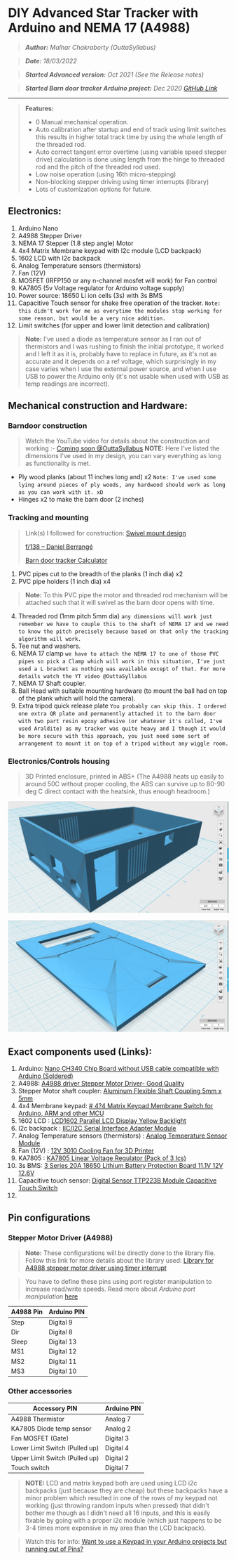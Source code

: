 
# DIY Advanced Star Tracker with Arduino and NEMA 17 (A4988)

> ***Author:** Malhar Chakraborty (OuttaSyllabus)*

> ***Date:** 18/03/2022*

> ***Started Advanced version:** Oct 2021 (See the Release notes)*

> ***Started Barn door tracker Arduino project:** *Dec 2020* [GitHub Link](https://github.com/malhar-c/Star-Tracker-ver.-11.x.x)*

________
> **Features:**
>  - 0 Manual mechanical operation.
>  - Auto calibration after startup and end of track using limit switches this results in higher total track time by using the whole
> length of the threaded rod.
>  - Auto correct tangent error overtime (using variable speed stepper drive) calculation is done using length from the hinge to threaded rod
> and the pitch of the threaded rod used.
>  - Low noise operation (using 16th micro-stepping)
>  - Non-blocking stepper driving using timer interrupts (library)
>  - Lots of customization options for future.


## Electronics:

 1. Arduino Nano
 2. A4988 Stepper Driver
 3. NEMA 17 Stepper (1.8 step angle) Motor
 4. 4x4 Matrix Membrane keypad with I2c module (LCD backpack)
 5. 1602 LCD with I2c backpack
 6. Analog Temperature sensors (thermistors)
 7. Fan (12V)
 8. MOSFET (IRFP150 or any n-channel mosfet will work) for Fan control
 9. KA7805 (5v Voltage regulator for Arduino voltage supply)
 10. Power source: 18650 Li ion cells (3s) with 3s BMS
 11. Capacitive Touch sensor for shake free operation of the tracker. `Note: this didn't work for me as everytime the modules stop working for some reason, but would be a very nice addition.`
 12. Limit switches (for upper and lower limit detection and calibration)


> **Note:** I've used a diode as temperature sensor as I ran out of thermistors and I was rushing to finish the initial prototype, it worked and I left it as it is, probably have to replace in future, as it's not as accurate and it depends on a ref voltage, which surprisingly in my case varies when I use the external power source, and when I use USB to power the Arduino only (it's not usable when used with USB as temp readings are incorrect).

## Mechanical construction and Hardware:

### Barndoor construction

> Watch the YouTube video for details about the construction and working :- [Coming soon @OuttaSyllabus](https://www.youtube.com/c/OuttaSyllabus)
> **NOTE:** Here I've listed the dimensions I've used in my design, you can vary everything as long as functionality is met.

 - Ply wood planks (about 11 inches long and) x2 `Note: I've used some lying around pieces of ply woods, any hardwood should work as long as you can work with it. xD`
 - Hinges x2 to make the barn door (2 inches)

### Tracking and mounting
> Link(s) I followed for construction:
> [Swivel mount design](https://www.nutsvolts.com/magazine/article/january2015_Wierenga)
>
> [f/138 – Daniel Berrangé](https://fstop138.berrange.com/2014/01/building-an-barn-door-mount-part-1-arduino-stepper-motor-control/)
>
> [Barn door tracker Calculator](https://blarg.co.uk/astronomy/barn-door-tracker-calculator)

1. PVC pipes cut to the breadth of the planks (1 inch dia) x2
2. PVC pipe holders (1 inch dia) x4

> **Note:** To this PVC pipe the motor and threaded rod mechanism will be attached such that it will swivel as the barn door opens with time.

4. Threaded rod (1mm pitch 5mm dia) `any dimensions will work just remember we have to couple this to the shaft of NEMA 17 and we need to know the pitch precisely because based on that only the tracking algorithm will work.`
5. Tee nut and washers.
6. NEMA 17 clamp `we have to attach the NEMA 17 to one of those PVC pipes so pick a Clamp which will work in this situation, I've just used a L bracket as nothing was available except of that. For more details watch the YT video @OuttaSyllabus`
7. NEMA 17 Shaft coupler.
8. Ball Head with suitable mounting hardware (to mount the ball had on top of the plank which will hold the camera).
9. Extra tripod quick release plate `You probably can skip this. I ordered one extra QR plate and permanently attached it to the barn door with two part resin epoxy adhesive (or whatever it's called, I've used Araldite) as my tracker was quite heavy and I though it would be more secure with this approach, you just need some sort of arrangement to mount it on top of a tripod without any wiggle room.`

### Electronics/Controls housing

> 3D Printed enclosure, printed in ABS+ (The A4988 heats up easily to around 50C without proper cooling, the ABS can survive up to 80-90 deg C direct contact with the heatsink, thus enough headroom.)

![](https://raw.githubusercontent.com/malhar-c/Advanced-Arduino-Star-Tracker-OuttaSyllabus/master/Images/enclosure_base.PNG)

![](https://raw.githubusercontent.com/malhar-c/Advanced-Arduino-Star-Tracker-OuttaSyllabus/master/Images/enclosure_lid.PNG)

## Exact components used (Links):

 1. Arduino: [Nano CH340 Chip Board without USB cable compatible with Arduino (Soldered)](https://robu.in/product/arduino-nano-board-r3-with-ch340-chip-wo-usb-cable-solderedarduino-nano-r3-wo-usb-cable-soldered/)
 2. A4988: [A4988 driver Stepper Motor Driver- Good Quality](https://robu.in/product/a4988-driver-stepper-motor-driver/)
 3. Stepper Motor shaft coupler: [Aluminum Flexible Shaft Coupling 5mm x 5mm](https://robu.in/product/aluminium-flexible-shaft-coupling-5mm-x-5mm/)
 4. 4x4 Membrane keypad: [# 4?4 Matrix Keypad Membrane Switch for Arduino, ARM and other MCU](https://robu.in/product/4x4-matrix-keypad-membrane-switch-arduino-arm-mcu/)
 5. 1602 LCD : [LCD1602 Parallel LCD Display Yellow Backlight](https://robu.in/product/serial-lcd1602-iic-i2c-yellow-backlight/)
 6. I2c backpack : [IIC/I2C Serial Interface Adapter Module](https://robu.in/product/iici2c-serial-interface-adapter-module/)
 7. Analog Temperature sensors (thermistors) : [Analog Temperature Sensor Module](https://robu.in/product/analog-temperature-module/)
 8. Fan (12V) : [12V 3010 Cooling Fan for 3D Printer](https://robu.in/product/12v-3010-cooling-fan-for-3d-printer/)
 9. KA7805 : [KA7805 Linear Voltage Regulator (Pack of 3 Ics)](https://robu.in/product/ka7805-linear-voltage-regulator-pack-of-3-ics/)
 10. 3s BMS: [3 Series 20A 18650 Lithium Battery Protection Board 11.1V 12V 12.6V](https://robu.in/product/3-series-20a-18650-lithium-battery-protection-board-11-1v-12v-12-6v/)
 11. Capacitive touch sensor: [Digital Sensor TTP223B Module Capacitive Touch Switch](https://robu.in/product/digital-sensor-ttp223b-module-capacitive-touch-switch/)
 12.

## Pin configurations

### Stepper Motor Driver (A4988)

> **Note:** These configurations will be directly done to the library file. Follow this link for more details about the library used: [Library for A4988 stepper motor driver using timer interrupt](https://www.programming-electronics-diy.xyz/2017/10/library-for-a4988-stepper-motor-driver.html)

> You have to define these pins using port register manipulation to increase read/write speeds. Read more about *Arduino port manipulation* [here](https://electronoobs.com/eng_arduino_tut130.php)

| A4988 Pin |  Arduino PIN|
|--|--|
| Step | Digital 9 |
| Dir  |  Digital 8  |
| Sleep | Digital 13 |
| MS1 | Digital 12 |
| MS2 | Digital 11 |
| MS3 | Digital 10 |

### Other accessories
| Accessory PIN |  Arduino PIN|
|--|--|
| A4988 Thermistor | Analog 7 |
| KA7805 Diode temp sensor  |  Analog 2  |
| Fan MOSFET (Gate) | Digital 3 |
| Lower Limit Switch (Pulled up) | Digital 4 |
| Upper Limit Switch (Pulled up) | Digital 2 |
| Touch switch | Digital 7 |

> **NOTE:** LCD and matrix keypad both are used using LCD i2c backpacks (just because they are cheap) but these backpacks have a minor problem which resulted in one of the rows of my keypad not working (just throwing random inputs when pressed) that didn't bother me though as I didn't need all 16 inputs, and this is easily fixable by going with a proper i2c module (which just happens to be 3-4 times more expensive in my area than the LCD backpack).

> Watch this for info: [Want to use a Keypad in your Arduino projects but running out of Pins?](https://youtu.be/n9Bq1kHYsJk)
